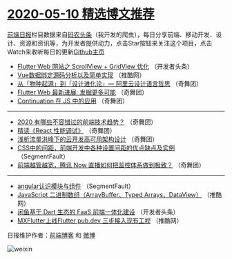 # [2020-05-10 精选博文推荐](https://toutiao.qdkfweb.cn/date/2020/05/10)

[前端日报](https://qdkfweb.cn/c/news)栏目数据来自[码农头条](https://toutiao.qdkfweb.cn/)（我开发的爬虫），每日分享前端、移动开发、设计、资源和资讯等，为开发者提供动力，点击Star按钮来关注这个项目，点击Watch来收听每日的更新[Github主页](https://github.com/kujian/frontendDaily)
* [Flutter Web 网站之 ScrollView + GridView 优化](https://toutiao.qdkfweb.cn/142022.html) （开发者头条）
* [Vue数据绑定源码分析以及简单实现](https://toutiao.qdkfweb.cn/142024.html) （推酷网）
* [从「物种起源」到「设计进化论」— 阿里云设计语言哲思](https://toutiao.qdkfweb.cn/142026.html) （奇舞团）
* [Flutter Web 最新进展: 发掘更多可能](https://toutiao.qdkfweb.cn/142027.html) （奇舞团）
* [Continuation 在 JS 中的应用](https://toutiao.qdkfweb.cn/142029.html) （奇舞团）

***
* [2020 有哪些不容错过的前端技术趋势？](https://toutiao.qdkfweb.cn/142030.html) （奇舞团）
* [精读《React 性能调试》](https://toutiao.qdkfweb.cn/141659.html) （奇舞团）
* [浅析流量洪峰下的云开发高可用架构设计](https://toutiao.qdkfweb.cn/142031.html) （奇舞团）
* [CSS中的间距，前端开发中各种设置间距的优点缺点及实例](https://toutiao.qdkfweb.cn/142019.html) （SegmentFault）
* [前端越管越宽，腾讯 Now 直播如何把监控体系做到极致？](https://toutiao.qdkfweb.cn/142034.html) （奇舞团）

***
* [angular认识模块与组件](https://toutiao.qdkfweb.cn/142020.html) （SegmentFault）
* [JavaScript 二进制数组（ArrayBuffer、Typed Arrays、DataView）](https://toutiao.qdkfweb.cn/142025.html) （推酷网）
* [闲鱼基于 Dart 生态的 FaaS 前端一体化建设](https://toutiao.qdkfweb.cn/142021.html) （开发者头条）
* [MXFlutter上线Flutter pub.dev 三步接入现有工程](https://toutiao.qdkfweb.cn/142023.html) （推酷网）

日报维护作者：[前端博客](https://qdkfweb.cn/) 和 [微博](https://qdkfweb.cn/go/weibo)

![weixin](https://user-images.githubusercontent.com/3055447/38468989-651132ac-3b80-11e8-8e6b-15122322a9d7.png)